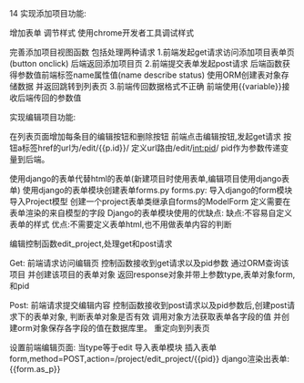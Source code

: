 14
实现添加项目功能:

增加表单 调节样式
使用chrome开发者工具调试样式

完善添加项目视图函数
包括处理两种请求
1.前端发起get请求访问添加项目表单页(button onclick)
后端返回添加项目页
2.前端提交表单发起post请求
后端函数获得参数值前端标签name属性值(name describe status)
使用ORM创建表对象存储数据 并返回跳转到列表页
3.前端传回数据格式不正确
前端使用{{variable}}接收后端传回的参数值

实现编辑项目功能:

在列表页面增加每条目的编辑按钮和删除按钮
前端点击编辑按钮,发起get请求
按钮a标签href的url为/edit/{{p.id}}/
定义url路由/edit/<int:pid>/
pid作为参数传递变量到后端。

使用django的表单代替html的表单﻿(新建项目时使用表单,编辑项目使用django表单)
使用django的表单模块创建表单forms.py
forms.py:
导入django的form模块
导入Project模型
创建一个project表单类继承自forms的ModelForm
定义需要在表单渲染的来自模型的字段﻿
Django的表单模块使用的优缺点:
缺点:不容易自定义表单的样式﻿
优点:不需要定义表单html,也不用做表单内容的判断﻿

编辑控制函数edit_project,处理get和post请求

Get:  前端请求访问编辑页
控制函数接收到get请求以及pid参数
通过ORM查询该项目
并创建该项目的表单对象
返回response对象并带上参数type,表单对象form,和pid

Post: 前端请求提交编辑内容
控制函数接收到post请求以及pid参数后,创建post请求下的表单对象,
判断表单对象是否有效
调用对象方法获取表单各字段的值
并创建orm对象保存各字段的值在数据库里。
重定向到列表页﻿


设置前端编辑页面:
当type等于edit
导入表单模块
插入表单form,method=POST,action=/project/edit_project/{{pid}}﻿
django渲染出表单:{{form.as_p}}




